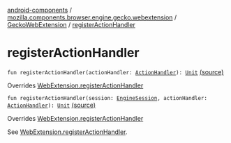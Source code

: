 [android-components](../../index.md) / [mozilla.components.browser.engine.gecko.webextension](../index.md) / [GeckoWebExtension](index.md) / [registerActionHandler](./register-action-handler.md)

# registerActionHandler

`fun registerActionHandler(actionHandler: `[`ActionHandler`](../../mozilla.components.concept.engine.webextension/-action-handler/index.md)`): `[`Unit`](https://kotlinlang.org/api/latest/jvm/stdlib/kotlin/-unit/index.html) [(source)](https://github.com/mozilla-mobile/android-components/blob/master/components/browser/engine-gecko-beta/src/main/java/mozilla/components/browser/engine/gecko/webextension/GeckoWebExtension.kt#L170)

Overrides [WebExtension.registerActionHandler](../../mozilla.components.concept.engine.webextension/-web-extension/register-action-handler.md)


`fun registerActionHandler(session: `[`EngineSession`](../../mozilla.components.concept.engine/-engine-session/index.md)`, actionHandler: `[`ActionHandler`](../../mozilla.components.concept.engine.webextension/-action-handler/index.md)`): `[`Unit`](https://kotlinlang.org/api/latest/jvm/stdlib/kotlin/-unit/index.html) [(source)](https://github.com/mozilla-mobile/android-components/blob/master/components/browser/engine-gecko-beta/src/main/java/mozilla/components/browser/engine/gecko/webextension/GeckoWebExtension.kt#L217)

Overrides [WebExtension.registerActionHandler](../../mozilla.components.concept.engine.webextension/-web-extension/register-action-handler.md)

See [WebExtension.registerActionHandler](../../mozilla.components.concept.engine.webextension/-web-extension/register-action-handler.md).

